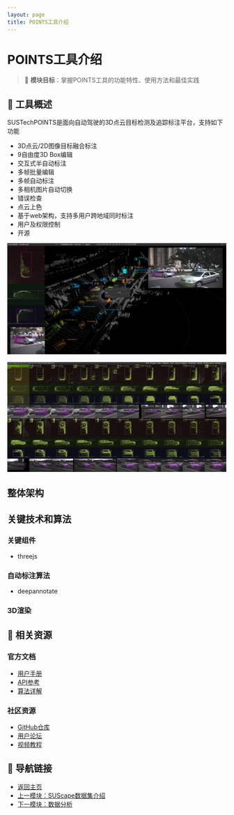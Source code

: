 ```yaml
---
layout: page
title: POINTS工具介绍
---
```


# POINTS工具介绍

> 🎯 **模块目标**：掌握POINTS工具的功能特性、使用方法和最佳实践

## 🔧 工具概述

SUSTechPOINTS是面向自动驾驶的3D点云目标检测及追踪标注平台，支持如下功能

- 3D点云/2D图像目标融合标注
- 9自由度3D Box编辑
- 交互式半自动标注
- 多帧批量编辑
- 多帧自动标注
- 多相机图片自动切换
- 错误检查
- 点云上色
- 基于web架构，支持多用户跨地域同时标注
- 用户及权限控制
- 开源


![alt text](./sustech-points-images/main.png)

![batch edit](./sustech-points-images/batch.png)


## 整体架构



## 关键技术和算法
### 关键组件
- threejs

### 自动标注算法
- deepannotate

### 3D渲染


## 🔗 相关资源

### 官方文档
- [用户手册](https://points.org/docs/user-guide)
- [API参考](https://points.org/docs/api)
- [算法详解](https://points.org/docs/algorithms)

### 社区资源
- [GitHub仓库](https://github.com/points-org/toolkit)
- [用户论坛](https://forum.points.org)
- [视频教程](https://youtube.com/points-tutorials)

## 🔗 导航链接

- [返回主页](../index.html)
- [上一模块：SUScape数据集介绍](suscape-dataset.html)
- [下一模块：数据分析](data-analysis.html)
